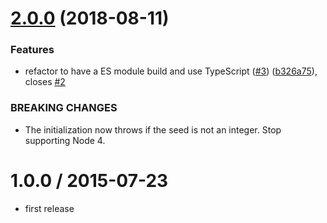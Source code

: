 <a name="2.0.0"></a>
# [2.0.0](https://github.com/mljs/xsadd/compare/v1.0.0...v2.0.0) (2018-08-11)


### Features

* refactor to have a ES module build and use TypeScript ([#3](https://github.com/mljs/xsadd/issues/3)) ([b326a75](https://github.com/mljs/xsadd/commit/b326a75)), closes [#2](https://github.com/mljs/xsadd/issues/2)


### BREAKING CHANGES

* The initialization now throws if the seed is not an integer.
Stop supporting Node 4.



1.0.0 / 2015-07-23
==================

* first release
